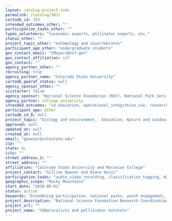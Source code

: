 ```yaml
---
layout: catalog-project-indv
permalink: /catalog/383/
cartodb_id: 383
intended_outcomes_other: ""
participation_tasks_other: ""
types_volunteers: "taxonomic experts, pollinator experts, etc."
status_other: ""
project_topic_other: "entomology and invertebrates"
participant_age_other: "undergraduate students"
gov_contact_email: "CMeyers@nsf.gov"
gov_contact_affiliation: nsf
gov_contact: ""
agency_partner_other: ""
recruiting: true
agency_partner_name: "Colorado State University"
cartodb_georef_status: null
agency_sponsor_other: ""
scistarter: false
agency_sponsor: "National Science Foundation (NSF), National Park Service (NPS)"
agency_partner: college_university
intended_outcomes: "io_education, operational_integration_use, research_advancement"
participant_age: Other
cartodb_id_0: null
project_topic: "Ecology and environment,  Education, Nature and outdoors, Social science"
approved: null
updated_at: null
created_at: null
email: "gbowser@colostate.edu"
zip: ""
state: AL
city: ""
street_address_2: ""
street_address: ""
affiliation: "Colorado State University and Moravian College"
project_contact: "Gillian Bowser and Diane Husic"
participation_tasks: "audio_video_recording, classification_tagging, data_analysis, data_entry, learning, measurement,  observation, photography, specimen_sample_collection"
geographic_scope: "Rocky Mountains"
start_date: "2016-05-01"
status: active
keywords: "broadening participation, national parks, youth engagement, undergraduate biology education, pollinators"
project_description: "National Science Foundation Research Coordination Network (RCN) linking undergraduate students, and discovery using citizen science approaches: Yellowstone National Park and other protected areas"
project_url: ""
project_name: "3dNaturalists and polliinator hotshots"
--- 
```

